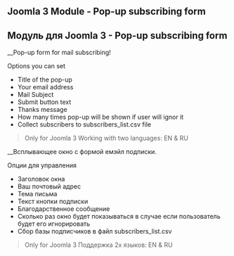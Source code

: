 ## Joomla 3 Module - Pop-up subscribing form
## Модуль для Joomla 3 - Pop-up subscribing form

__Pop-up form for mail subscribing!

Options you can set

* Title of the pop-up
* Your email address
* Mail Subject
* Submit button text
* Thanks message
* How many times pop-up will be shown if user will ignor it
* Collect subscribers to subscribers_list.csv file

> Only for Joomla 3
> Working with two languages: EN & RU

__Всплывающее окно с формой емэйл подписки.

Опции для управления

* Заголовок окна
* Ваш почтовый адрес
* Тема письма
* Текст кнопки подписки
* Благодарственное сообщение
* Сколько раз окно будет показываться в случае если пользователь будет его игнорировать 
* Сбор базы подписчиков в файл subscribers_list.csv 

> Only for Joomla 3
> Поддержка 2х языков: EN & RU
